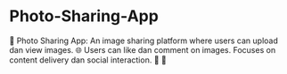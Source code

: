 # Photo-Sharing-App
📸 Photo Sharing App: An image sharing platform where users can upload dan view images. 🌐 Users can like dan comment on images. Focuses on content delivery dan social interaction. 🤝 💬
